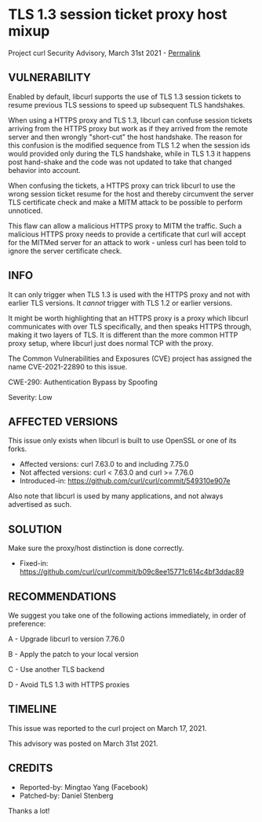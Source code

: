 TLS 1.3 session ticket proxy host mixup
=======================================

Project curl Security Advisory, March 31st 2021 -
[Permalink](https://curl.se/docs/CVE-2021-22890.html)

VULNERABILITY
-------------

Enabled by default, libcurl supports the use of TLS 1.3 session tickets to
resume previous TLS sessions to speed up subsequent TLS handshakes.

When using a HTTPS proxy and TLS 1.3, libcurl can confuse session tickets
arriving from the HTTPS proxy but work as if they arrived from the remote
server and then wrongly "short-cut" the host handshake. The reason for this
confusion is the modified sequence from TLS 1.2 when the session ids would
provided only during the TLS handshake, while in TLS 1.3 it happens post
hand-shake and the code was not updated to take that changed behavior into
account.

When confusing the tickets, a HTTPS proxy can trick libcurl to use the wrong
session ticket resume for the host and thereby circumvent the server TLS
certificate check and make a MITM attack to be possible to perform unnoticed.

This flaw can allow a malicious HTTPS proxy to MITM the traffic. Such a
malicious HTTPS proxy needs to provide a certificate that curl will accept for
the MITMed server for an attack to work - unless curl has been told to ignore
the server certificate check.

INFO
----

It can only trigger when TLS 1.3 is used with the HTTPS proxy and not with
earlier TLS versions. It *cannot* trigger with TLS 1.2 or earlier versions.

It might be worth highlighting that an HTTPS proxy is a proxy which libcurl
communicates with over TLS specifically, and then speaks HTTPS through, making
it two layers of TLS. It is different than the more common HTTP proxy setup,
where libcurl just does normal TCP with the proxy.

The Common Vulnerabilities and Exposures (CVE) project has assigned the name
CVE-2021-22890 to this issue.

CWE-290: Authentication Bypass by Spoofing

Severity: Low

AFFECTED VERSIONS
-----------------

This issue only exists when libcurl is built to use OpenSSL or one of its
forks.

- Affected versions: curl 7.63.0 to and including 7.75.0
- Not affected versions: curl < 7.63.0 and curl >= 7.76.0
- Introduced-in: https://github.com/curl/curl/commit/549310e907e

Also note that libcurl is used by many applications, and not always
advertised as such.

SOLUTION
------------

Make sure the proxy/host distinction is done correctly.

- Fixed-in: https://github.com/curl/curl/commit/b09c8ee15771c614c4bf3ddac89

RECOMMENDATIONS
--------------

We suggest you take one of the following actions immediately, in order of
preference:

 A - Upgrade libcurl to version 7.76.0

 B - Apply the patch to your local version

 C - Use another TLS backend

 D - Avoid TLS 1.3 with HTTPS proxies

TIMELINE
--------

This issue was reported to the curl project on March 17, 2021.

This advisory was posted on March 31st 2021.

CREDITS
-------

- Reported-by: Mingtao Yang (Facebook)
- Patched-by: Daniel Stenberg

Thanks a lot!
